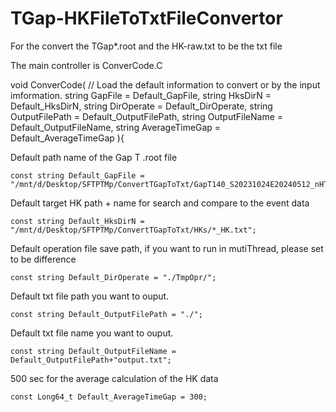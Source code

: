 # TGap-HKFileToTxtFileConvertor
For the convert the TGap*.root and the HK-raw.txt to be the txt file

The main controller is ConverCode.C


void ConverCode(
// Load the default information to convert or by the input imformation.
  string GapFile = Default_GapFile,
  string HksDirN = Default_HksDirN,
  string DirOperate = Default_DirOperate,
  string OutputFilePath = Default_OutputFilePath,
  string OutputFileName = Default_OutputFileName,
  string AverageTimeGap = Default_AverageTimeGap
){


Default path name of the Gap T .root file

    const string Default_GapFile = "/mnt/d/Desktop/SFTPTMp/ConvertTGapToTxt/GapT140_S20231024E20240512_nHTH1L64CRun38.root";

Default target HK path + name for search and compare to the event data

    const string Default_HksDirN = "/mnt/d/Desktop/SFTPTMp/ConvertTGapToTxt/HKs/*_HK.txt";

Default operation file save path, if you want to run in mutiThread, please set to be difference
    
    const string Default_DirOperate = "./TmpOpr/";

Default txt file path you want to ouput.

    const string Default_OutputFilePath = "./";

Default txt file name you want to ouput.

    const string Default_OutputFileName = Default_OutputFilePath+"output.txt";

500 sec for the average calculation of the HK data

    const Long64_t Default_AverageTimeGap = 300;

